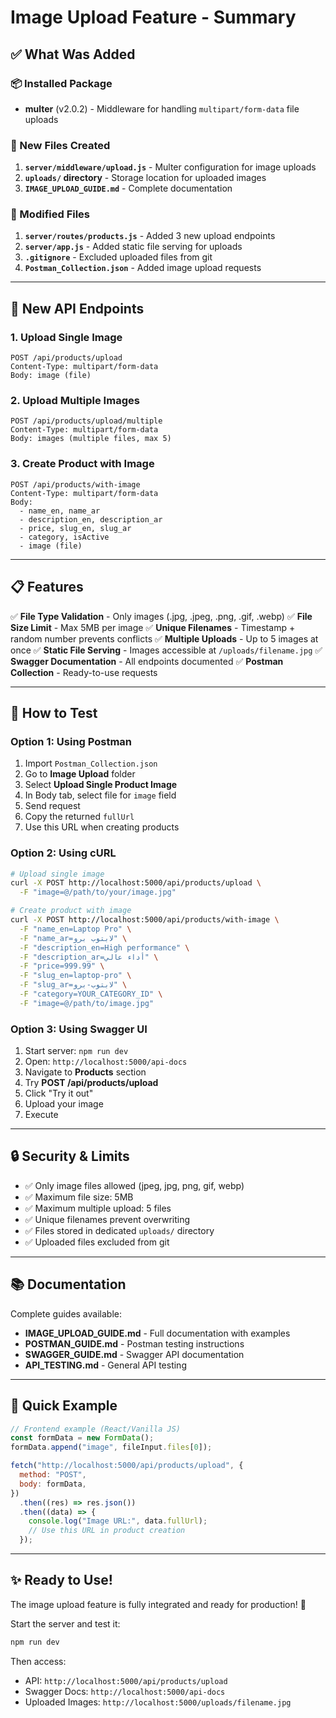 # Image Upload Feature - Summary

## ✅ What Was Added

### 📦 Installed Package

- **multer** (v2.0.2) - Middleware for handling `multipart/form-data` file uploads

### 📁 New Files Created

1. **`server/middleware/upload.js`** - Multer configuration for image uploads
2. **`uploads/` directory** - Storage location for uploaded images
3. **`IMAGE_UPLOAD_GUIDE.md`** - Complete documentation

### 🔧 Modified Files

1. **`server/routes/products.js`** - Added 3 new upload endpoints
2. **`server/app.js`** - Added static file serving for uploads
3. **`.gitignore`** - Excluded uploaded files from git
4. **`Postman_Collection.json`** - Added image upload requests

---

## 🚀 New API Endpoints

### 1. Upload Single Image

```
POST /api/products/upload
Content-Type: multipart/form-data
Body: image (file)
```

### 2. Upload Multiple Images

```
POST /api/products/upload/multiple
Content-Type: multipart/form-data
Body: images (multiple files, max 5)
```

### 3. Create Product with Image

```
POST /api/products/with-image
Content-Type: multipart/form-data
Body:
  - name_en, name_ar
  - description_en, description_ar
  - price, slug_en, slug_ar
  - category, isActive
  - image (file)
```

---

## 📋 Features

✅ **File Type Validation** - Only images (.jpg, .jpeg, .png, .gif, .webp)
✅ **File Size Limit** - Max 5MB per image
✅ **Unique Filenames** - Timestamp + random number prevents conflicts
✅ **Multiple Uploads** - Up to 5 images at once
✅ **Static File Serving** - Images accessible at `/uploads/filename.jpg`
✅ **Swagger Documentation** - All endpoints documented
✅ **Postman Collection** - Ready-to-use requests

---

## 📝 How to Test

### Option 1: Using Postman

1. Import `Postman_Collection.json`
2. Go to **Image Upload** folder
3. Select **Upload Single Product Image**
4. In Body tab, select file for `image` field
5. Send request
6. Copy the returned `fullUrl`
7. Use this URL when creating products

### Option 2: Using cURL

```bash
# Upload single image
curl -X POST http://localhost:5000/api/products/upload \
  -F "image=@/path/to/your/image.jpg"

# Create product with image
curl -X POST http://localhost:5000/api/products/with-image \
  -F "name_en=Laptop Pro" \
  -F "name_ar=لابتوب برو" \
  -F "description_en=High performance" \
  -F "description_ar=أداء عالي" \
  -F "price=999.99" \
  -F "slug_en=laptop-pro" \
  -F "slug_ar=لابتوب-برو" \
  -F "category=YOUR_CATEGORY_ID" \
  -F "image=@/path/to/image.jpg"
```

### Option 3: Using Swagger UI

1. Start server: `npm run dev`
2. Open: `http://localhost:5000/api-docs`
3. Navigate to **Products** section
4. Try **POST /api/products/upload**
5. Click "Try it out"
6. Upload your image
7. Execute

---

## 🔒 Security & Limits

- ✅ Only image files allowed (jpeg, jpg, png, gif, webp)
- ✅ Maximum file size: 5MB
- ✅ Maximum multiple upload: 5 files
- ✅ Unique filenames prevent overwriting
- ✅ Files stored in dedicated `uploads/` directory
- ✅ Uploaded files excluded from git

---

## 📚 Documentation

Complete guides available:

- **IMAGE_UPLOAD_GUIDE.md** - Full documentation with examples
- **POSTMAN_GUIDE.md** - Postman testing instructions
- **SWAGGER_GUIDE.md** - Swagger API documentation
- **API_TESTING.md** - General API testing

---

## 🎯 Quick Example

```javascript
// Frontend example (React/Vanilla JS)
const formData = new FormData();
formData.append("image", fileInput.files[0]);

fetch("http://localhost:5000/api/products/upload", {
  method: "POST",
  body: formData,
})
  .then((res) => res.json())
  .then((data) => {
    console.log("Image URL:", data.fullUrl);
    // Use this URL in product creation
  });
```

---

## ✨ Ready to Use!

The image upload feature is fully integrated and ready for production! 🚀

Start the server and test it:

```bash
npm run dev
```

Then access:

- API: `http://localhost:5000/api/products/upload`
- Swagger Docs: `http://localhost:5000/api-docs`
- Uploaded Images: `http://localhost:5000/uploads/filename.jpg`
